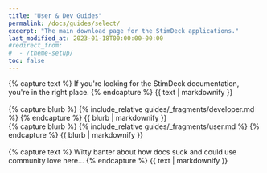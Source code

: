 ```yaml
---
title: "User & Dev Guides"
permalink: /docs/guides/select/
excerpt: "The main download page for the StimDeck applications."
last_modified_at: 2023-01-18T00:00:00-00:00
#redirect_from:
#  - /theme-setup/
toc: false
---
```



<div class="download-heading-text">
{% capture text %}
If you're looking for the StimDeck documentation, you're in the right place.
{% endcapture %}
{{ text | markdownify }}
</div>


<div class="download-blurbs">

<div class="download-blurb-half-width">&nbsp;</div>

<div class="download-blurb">
{% capture blurb %}
{% include_relative guides/_fragments/developer.md %}
{% endcapture %}
{{ blurb | markdownify }}
</div>

<div class="download-blurb">
{% capture blurb %}
{% include_relative guides/_fragments/user.md %}
{% endcapture %}
{{ blurb | markdownify }}
</div>

<div class="download-blurb-half-width">&nbsp;</div>

</div>

<div class="download-heading-text">
{% capture text %}
Witty banter about how docs suck and could use community love here...
{% endcapture %}
{{ text | markdownify }}
</div>

